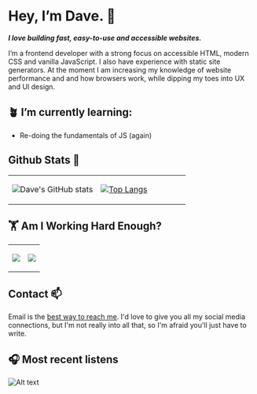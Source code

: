 # Hey, I’m Dave. 👋
***I love building fast, easy-to-use and accessible websites.***

I’m a frontend developer with a strong focus on accessible HTML, modern CSS and vanilla JavaScript. I also have experience with static site generators. At the moment I am increasing my knowledge of website performance and and how browsers work, while dipping my toes into UX and UI design.
  
## 🪴 I’m currently learning:

- Re-doing the fundamentals of JS (again)

## Github Stats 💫
<table width="100%" border="0"> 
  <tr>
  <td width="50%">
      
  ![Dave's GitHub stats](https://github-readme-stats.vercel.app/api?username=dwhenson&hide=issues&show_icons=true)

  </td>
  <td width="50%">

[![Top Langs](https://github-readme-stats.vercel.app/api/top-langs/?username=dwhenson&layout=compact)](https://github.com/dwhenson/github-readme-stats)
  </td>
  </table>
  
## 🏋 Am I Working Hard Enough?
<table width="100%" border="0"> 
  <tr>
  <td width="50%">
      
  <a href="https://wakatime.com"><img src="https://wakatime.com/share/@dwhenson/2de555d3-b724-43a0-a359-9e1ca1f9376d.png" /></a>

  </td>
  <td width="50%">

  <a href="https://wakatime.com"><img src="https://wakatime.com/share/@dwhenson/a195e926-3e77-4f83-8554-0d5ac7adf927.png" /></a>
  </td>
  </table>

## Contact 📫 

Email is the [best way to reach me](mailto:dave.henson@gmail.com). I'd love to give you all my social media connections, but I'm not really into all that, so I'm afraid you'll just have to write.  

## 🎧 Most recent listens


  ![Alt text](https://spotify-recently-played-readme.vercel.app/api?user=tadpole-angel&count=5&width=500)

